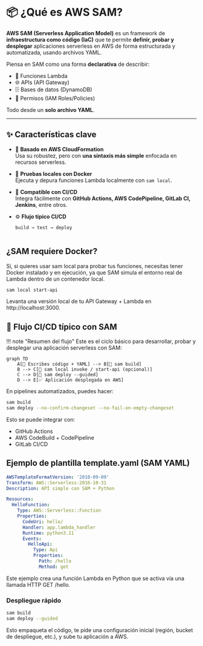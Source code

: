 # 📦 ¿Qué es AWS SAM?

**AWS SAM (Serverless Application Model)** es un framework de **infraestructura como código (IaC)** que te permite **definir, probar y desplegar** aplicaciones serverless en AWS de forma estructurada y automatizada, usando archivos YAML.

Piensa en SAM como una forma **declarativa** de describir:

- 🔁 Funciones Lambda
- 🌐 APIs (API Gateway)
- 🗄️ Bases de datos (DynamoDB)
- 🔐 Permisos (IAM Roles/Policies)

Todo desde un **solo archivo YAML**.

---

## ✨ Características clave

- 🧱 **Basado en AWS CloudFormation**  
  Usa su robustez, pero con **una sintaxis más simple** enfocada en recursos serverless.

- 🐳 **Pruebas locales con Docker**  
  Ejecuta y depura funciones Lambda localmente con `sam local`.

- 🔁 **Compatible con CI/CD**  
  Integra fácilmente con **GitHub Actions, AWS CodePipeline, GitLab CI, Jenkins**, entre otros.

- ⚙️ **Flujo típico CI/CD**  
  ```text
  build → test → deploy


## ¿SAM requiere Docker?
Sí, si quieres usar sam local para probar tus funciones, necesitas tener Docker instalado y en ejecución, ya que SAM simula el entorno real de Lambda dentro de un contenedor local.

```bash
sam local start-api
```
Levanta una versión local de tu API Gateway + Lambda en http://localhost:3000.

## 🔄 Flujo CI/CD típico con SAM

!!! note "Resumen del flujo"
    Este es el ciclo básico para desarrollar, probar y desplegar una aplicación serverless con SAM:

```mermaid
graph TD
    A[📝 Escribes código + YAML] --> B[🔧 sam build]
    B --> C[🧪 sam local invoke / start-api (opcional)]
    C --> D[🚀 sam deploy --guided]
    D --> E[✅ Aplicación desplegada en AWS]
```

En pipelines automatizados, puedes hacer:
```bash
sam build
sam deploy --no-confirm-changeset --no-fail-on-empty-changeset
```

Esto se puede integrar con:

- GitHub Actions
- AWS CodeBuild + CodePipeline
- GitLab CI/CD

## Ejemplo de plantilla template.yaml (SAM YAML)
```yaml
AWSTemplateFormatVersion: '2010-09-09'
Transform: AWS::Serverless-2016-10-31
Description: API simple con SAM + Python

Resources:
  HelloFunction:
    Type: AWS::Serverless::Function
    Properties:
      CodeUri: hello/
      Handler: app.lambda_handler
      Runtime: python3.11
      Events:
        HelloApi:
          Type: Api
          Properties:
            Path: /hello
            Method: get
```
Este ejemplo crea una función Lambda en Python que se activa vía una llamada HTTP GET /hello.
### Despliegue rápido
```bash
sam build
sam deploy --guided
```
Esto empaqueta el código, te pide una configuración inicial (región, bucket de despliegue, etc.), y sube tu aplicación a AWS.